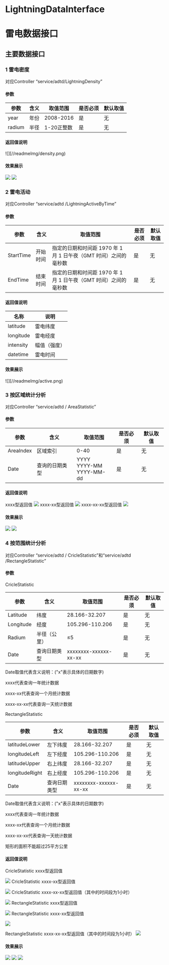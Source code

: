 # LightningDataInterface
# 雷电数据接口


## 主要数据接口

### 1 雷电密度
对应Controller “service/adtd/LightningDensity”
#### 参数
| 参数 | 含义 | 取值范围 | 是否必须 | 默认取值 |
| --- | --- | --- | --- | --- |
| year | 年份 | 2008-2016 | 是 | 无 |
| radium | 半径 | 1-20正整数 | 是 | 无 |

#### 返回值说明

![][//readmeImg/density.png)

#### 效果展示
![](/readmeImg/density_show.png)
![](/readmeImg/density_show2.png)
### 2 雷电活动
对应Controller “service/adtd /LightningActiveByTime”
#### 参数
| 参数 | 含义 | 取值范围 | 是否必须 | 默认取值 |
| --- | --- | --- | --- | --- |
| StartTime | 开始时间 | 指定的日期和时间距 1970 年 1 月 1 日午夜（GMT 时间）之间的毫秒数 | 是 | 无 |
| EndTime | 结束时间 | 指定的日期和时间距 1970 年 1 月 1 日午夜（GMT 时间）之间的毫秒数 | 是 | 无 |

#### 返回值说明

| 名称 | 说明 |
| --- | --- |
| latitude | 雷电纬度 |
| longitude | 雷电经度 |
| intensity | 幅值（强度） |
| datetime | 雷电时间 |
#### 效果展示
![][//readmeImg/active.png)
### 3 按区域统计分析
对应Controller “service/adtd / AreaStatistic”
#### 参数
| 参数 | 含义 | 取值范围 | 是否必须 | 默认取值 |
| --- | --- | --- | --- | --- |
| AreaIndex | 区域索引 | 0-40 | 是 | 无 |
| Date | 查询的日期类型 | YYYY<br>YYYY-MM<br>YYYY-MM-dd | 是 | 无 |
#### 返回值说明
xxxx型返回值
![](/readmeImg/xxxx.png)
xxxx-xx型返回值
![](/readmeImg/xxxx-xx.png)
xxxx-xx-xx型返回值
![](/readmeImg/xxxx-xx-xx.png)
#### 效果展示
![](/readmeImg/xxxx-xxShow.png)
![](/readmeImg/xxxx-xxShow2.png)
### 4 按范围统计分析
对应Controller “service/adtd / CricleStatistic”和“service/adtd /RectangleStatistic”
#### 参数
CricleStatistic

| 参数 | 含义 | 取值范围 | 是否必须 | 默认取值 |
| --- | --- | --- | --- | --- |
| Latitude | 纬度 | 28.166-32.207 | 是 | 无 |
| Longitude | 经度 | 105.296-110.206 | 是 | 无 |
| Radium | 半径（公里） | ≤5 | 是 | 无 |
| Date | 查询日期类型 | xxxxxxxx-xxxxxx-xx-xx | 是 | 无 |

Date取值代表含义说明：(&quot;x&quot;表示具体的日期数字)

xxxx代表查询一年统计数据

xxxx-xx代表查询一个月统计数据

xxxx-xx-xx代表查询一天统计数据

RectangleStatistic

| 参数 | 含义 | 取值范围 | 是否必须 | 默认取值 |
| --- | --- | --- | --- | --- |
| latitudeLower | 左下纬度 | 28.166-32.207 | 是 | 无 |
| longitudeLeft | 左下经度 | 105.296-110.206 | 是 | 无 |
| latitudeUpper | 右上纬度 | 28.166-32.207 | 是 | 无 |
| longitudeRight | 右上经度 | 105.296-110.206 | 是 | 无 |
| Date | 查询日期类型 | xxxxxxxx-xxxxxx-xx-xx | 是 | 无 |

Date取值代表含义说明：(&quot;x&quot;表示具体的日期数字)

xxxx代表查询一年统计数据

xxxx-xx代表查询一个月统计数据

xxxx-xx-xx代表查询一天统计数据

矩形的面积不能超过25平方公里

#### 返回值说明
CricleStatistic xxxx型返回值

![](/readmeImg/CricleStatistic-xxxx.png)
CricleStatistic xxxx-xx型返回值

![](/readmeImg/CricleStatistic-xxxx-xx.png)
CricleStatistic xxxx-xx-xx型返回值（其中的时间段为1小时）

![](/readmeImg/CricleStatistic-xxxx-xx-xx.png)
RectangleStatistic xxxx型返回值

![](/readmeImg/RectangleStatisticxxxx.png)
RectangleStatistic xxxx-xx型返回值

![](/readmeImg/RectangleStatisticxxxx-xx.png)

RectangleStatistic xxxx-xx-xx型返回值（其中的时间段为1小时）
![](/readmeImg/RectangleStatisticxxxx-xx-xx.png)
#### 效果展示
![](/readmeImg/AreaStatistic1.png.png)
![](/readmeImg/AreaStatistic2.png.png)
![](/readmeImg/AreaStatistic3.png.png)